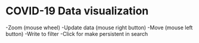 # COVID-19 Data visualization
  -Zoom (mouse wheel)
  -Update data (mouse right button)
  -Move (mouse left button)
  -Write to filter
  -Click for make persistent in search